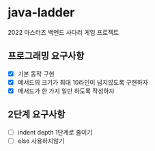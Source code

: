 # java-ladder
2022 마스터즈 백엔드 사다리 게임 프로젝트

## 프로그래밍 요구사항
- [x] 기본 동작 구현
- [x] 메서드의 크기가 최대 10라인이 넘지않도록 구현하자
- [x] 메서드가 한 가지 일만 하도록 작성하자

## 2단계 요구사항
- [ ] indent depth 1단계로 줄이기
- [ ] else 사용하지않기